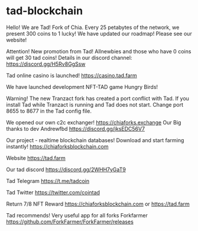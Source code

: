 # tad-blockchain

Hello! We are Tad! Fork of Chia.
Every 25 petabytes of the network, we present 300 coins to 1 lucky!
We have updated our roadmap! Please see our website!

Attention! New promotion from Tad! Allnewbies and those who have 0 coins will get 30 tad coins! Details in our discord channel: https://discord.gg/H5Rv8GgSsw

 Tad online casino is launched! https://casino.tad.farm
 
 We have launched development NFT-TAD game Hungry Birds!


Warning! The new Tranzact fork has created a port conflict with Tad. If you install Tad while Tranzact is running and Tad does not start. Change port 8655 to 8677 in the Tad config file.


We opened our own c2c exchanger! https://chiaforks.exchange
Our Big thanks to dev Andrewfbd https://discord.gg/jksEDC56V7

Our project - realtime blockchain databases! Download and start farming instantly! https://chiaforksblockchain.com

Website https://tad.farm

Our tad discord https://discord.gg/2WHH7yGaT9

Tad Telegram https://t.me/tadcoin

Tad Twitter https://twitter.com/cointad

Return 7/8 NFT Reward https://chiaforksblockchain.com or https://tad.farm


Tad recommends! Very useful app for all forks Forkfarmer
https://github.com/ForkFarmer/ForkFarmer/releases
